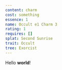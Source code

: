 ```yaml
---
content: charm
cost: something
essence: 1
name: Occult e1 Charm 3
rating: 1
requires: []
splat: Second Sunrise
trait: Occult
tree: Exorcist
---
```


Hello **world**!
